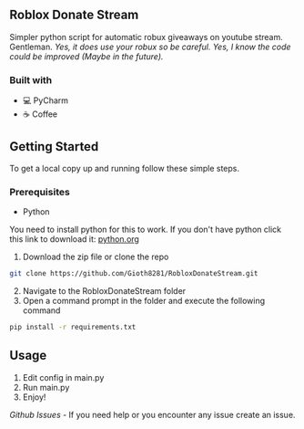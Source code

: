 <!-- ABOUT THE PROJECT -->
## Roblox Donate Stream
Simpler python script for automatic robux giveaways on youtube stream. Gentleman.
_Yes, it does use your robux so be careful._
_Yes, I know the code could be improved (Maybe in the future)._

### Built with
* 💻 PyCharm
* ☕ Coffee

<!-- GETTING STARTED -->
## Getting Started

To get a local copy up and running follow these simple steps.

### Prerequisites

* Python

You need to install python for this to work. If you don't have python click this link to download it: [python.org](https://www.python.org)

1. Download the zip file or clone the repo 
```sh
git clone https://github.com/Gioth8281/RobloxDonateStream.git
```
2. Navigate to the RobloxDonateStream folder
3. Open a command prompt in the folder and execute the following command
```sh
pip install -r requirements.txt
```

<!-- USAGE EXAMPLES -->
## Usage

1. Edit config in main.py
2. Run main.py
3. Enjoy!

_Github Issues_ - If you need help or you encounter any issue create an issue.
